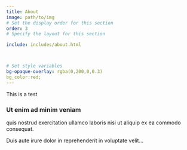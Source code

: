 ```yaml
---
title: About
image: path/to/img
# Set the display order for this section
order: 3
# Specify the layout for this section

include: includes/about.html



# Set style variables
bg-opaque-overlay: rgba(0,200,0,0.3)
bg_color:red;
---
```

This is a test 

### Ut enim ad minim veniam

quis nostrud exercitation ullamco laboris nisi ut aliquip ex ea commodo consequat.

Duis aute irure dolor in reprehenderit in voluptate velit...

